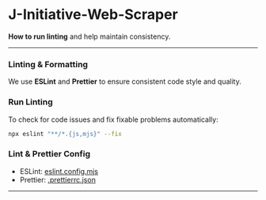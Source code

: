 # J-Initiative-Web-Scraper
**How to run linting** and help maintain consistency.

---

### **Linting & Formatting**
We use **ESLint** and **Prettier** to ensure consistent code style and quality.

###  **Run Linting**
To check for code issues and fix fixable problems automatically:
```bash
npx eslint "**/*.{js,mjs}" --fix
```

### Lint & Prettier Config
- ESLint: [eslint.config.mjs](./eslint.config.mjs)
- Prettier: [.prettierrc.json](./.prettierrc.json)

---
